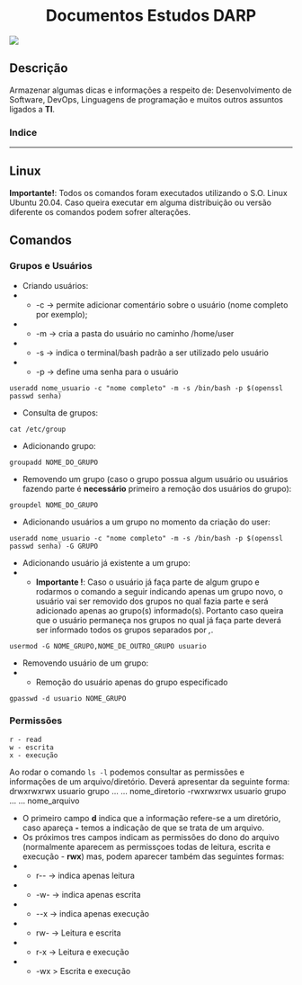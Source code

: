 <h1 align="center"> Documentos Estudos DARP </h1>

<p align="left">
<img src="http://img.shields.io/static/v1?label=STATUS&message=EM%20DESENVOLVIMENTO&color=GREEN&style=for-the-badge"/>
</p>


<h2 align="left"> Descrição </h2>

Armazenar algumas dicas e informações a respeito de: Desenvolvimento de Software, DevOps, Linguagens de programação e muitos outros assuntos ligados a **TI**.

### Indice



---

<h2 align="left"> Linux </h2>

**Importante!**: Todos os comandos foram executados utilizando o S.O. Linux Ubuntu 20.04. Caso queira executar em alguma distribuição ou versão diferente os comandos podem sofrer alterações. 
## Comandos

### Grupos e Usuários
* Criando usuários:
* * -c -> permite adicionar comentário sobre o usuário (nome completo por exemplo);
* * -m -> cria a pasta do usuário no caminho /home/user
* * -s -> indica o terminal/bash padrão a ser utilizado pelo usuário
* * -p -> define uma senha para o usuário
```
useradd nome_usuario -c "nome completo" -m -s /bin/bash -p $(openssl passwd senha)
```
* Consulta de grupos:
```
cat /etc/group
```
* Adicionando grupo:
```
groupadd NOME_DO_GRUPO
```
* Removendo um grupo (caso o grupo possua algum usuário ou usuários fazendo parte é **necessário** primeiro a remoção dos usuários do grupo):
```
groupdel NOME_DO_GRUPO
```
* Adicionando usuários a um grupo no momento da criação do user:
```
useradd nome_usuario -c "nome completo" -m -s /bin/bash -p $(openssl passwd senha) -G GRUPO
```
* Adicionando usuário já existente a um grupo:
* * **Importante !**: Caso o usuário já faça parte de algum grupo e rodarmos o comando a seguir indicando apenas um grupo novo, o usuário vai ser removido dos grupos no qual fazia parte e será adicionado apenas ao grupo(s) informado(s). Portanto caso queira que o usuário permaneça nos grupos no qual já faça parte deverá ser informado todos os grupos separados por *,*.
```
usermod -G NOME_GRUPO,NOME_DE_OUTRO_GRUPO usuario
```
* Removendo usuário de um grupo:
* * Remoção do usuário apenas do grupo especificado
```
gpasswd -d usuario NOME_GRUPO
```

### Permissões
```
r - read
w - escrita
x - execução
```
Ao rodar o comando `ls -l` podemos consultar as permissões e informações de um arquivo/diretório. Deverá apresentar da seguinte forma:
drwxrwxrwx usuario grupo ... ... nome_diretorio
-rwxrwxrwx usuario grupo ... ... nome_arquivo

* O primeiro campo **d** indica que a informação refere-se a um diretório, caso apareça **-** temos a indicação de que se trata de um arquivo.
* Os próximos tres campos indicam as permissões do dono do arquivo (normalmente aparecem as permissçoes todas de leitura, escrita e execução - **rwx**) mas, podem aparecer também das seguintes formas:
* * r-- -> indica apenas leitura
* * -w- -> indica apenas escrita
* * --x -> indica apenas execução
* * rw- -> Leitura e escrita
* * r-x -> Leitura e execução
* * -wx > Escrita e execução